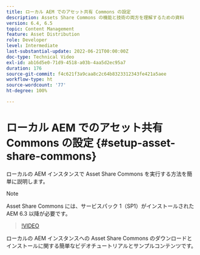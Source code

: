 ```yaml
---
title: ローカル AEM でのアセット共有 Commons の設定
description: Assets Share Commons の機能と技術の両方を理解するための資料
version: 6.4, 6.5
topic: Content Management
feature: Asset Distribution
role: Developer
level: Intermediate
last-substantial-update: 2022-06-21T00:00:00Z
doc-type: Technical Video
exl-id: ab16d5e0-71d9-4518-a03b-4aa5d2ec95a7
duration: 176
source-git-commit: f4c621f3a9caa8c2c64b8323312343fe421a5aee
workflow-type: ht
source-wordcount: '77'
ht-degree: 100%

---
```


# ローカル AEM でのアセット共有 Commons の設定 {#setup-asset-share-commons}

ローカルの AEM インスタンスで Asset Share Commons を実行する方法を簡単に説明します。

>[!NOTE]
>
>Asset Share Commons には、サービスパック 1（SP1）がインストールされた AEM 6.3 以降が必要です。

>[!VIDEO](https://video.tv.adobe.com/v/20499?quality=12&learn=on)

ローカルの AEM インスタンスへの Asset Share Commons のダウンロードとインストールに関する簡単なビデオチュートリアルとサンプルコンテンツです。
